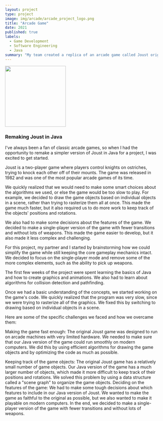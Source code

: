 ```yaml
---
layout: project
type: project
image: img/arcade/arcade_project_logo.png
title: "Arcade Game"
date: 2021
published: true
labels:
  - Game Development
  - Software Engineering
  - Java
summary: "My team created a replica of an arcade game called Joust origionally from the '80s using Java"
---
```


<div class="text-center p-4">
  <img width="200px" src="https://heinrichmaertens.github.io/img/arcade/arcade_project.png" class="img-thumbnail" >
</div>

### Remaking Joust in Java

I've always been a fan of classic arcade games, so when I had the opportunity to remake a simpler version of Joust in Java for a project, I was excited to get started.

Joust is a two-player game where players control knights on ostriches, trying to knock each other off of their mounts. The game was released in 1982 and was one of the most popular arcade games of its time.

We quickly realized that we would need to make some smart choices about the algorithms we used, or else the game would be too slow to play. For example, we decided to draw the game objects based on individual objects in a scene, rather than trying to rasterize them all at once. This made the game much faster, but it also required us to do more work to keep track of the objects' positions and rotations.

We also had to make some decisions about the features of the game. We decided to make a single-player version of the game with fewer transitions and without lots of weapons. This made the game easier to develop, but it also made it less complex and challenging.

For this project, my partner and I started by brainstorming how we could simplify the game while still keeping the core gameplay mechanics intact. We decided to focus on the single-player mode and remove some of the more complex elements, such as the ability to pick up weapons.

The first few weeks of the project were spent learning the basics of Java and how to create graphics and animations. We also had to learn about algorithms for collision detection and pathfinding.

Once we had a basic understanding of the concepts, we started working on the game's code. We quickly realized that the program was very slow, since we were trying to rasterize all of the graphics. We fixed this by switching to drawing based on individual objects in a scene.

Here are some of the specific challenges we faced and how we overcame them:

Making the game fast enough: The original Joust game was designed to run on arcade machines with very limited hardware. We needed to make sure that our Java version of the game could run smoothly on modern computers. We did this by using efficient algorithms for drawing the game objects and by optimizing the code as much as possible.

Keeping track of the game objects: The original Joust game has a relatively small number of game objects. Our Java version of the game has a much larger number of objects, which made it more difficult to keep track of their positions and rotations. We solved this problem by using a data structure called a "scene graph" to organize the game objects.
Deciding on the features of the game: We had to make some tough decisions about which features to include in our Java version of Joust. We wanted to make the game as faithful to the original as possible, but we also wanted to make it playable on modern computers. In the end, we decided to make a single-player version of the game with fewer transitions and without lots of weapons.
